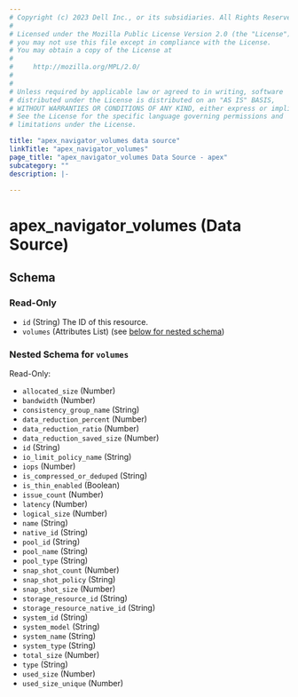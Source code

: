 ```yaml
---
# Copyright (c) 2023 Dell Inc., or its subsidiaries. All Rights Reserved.
# 
# Licensed under the Mozilla Public License Version 2.0 (the "License");
# you may not use this file except in compliance with the License.
# You may obtain a copy of the License at
# 
#     http://mozilla.org/MPL/2.0/
# 
# 
# Unless required by applicable law or agreed to in writing, software
# distributed under the License is distributed on an "AS IS" BASIS,
# WITHOUT WARRANTIES OR CONDITIONS OF ANY KIND, either express or implied.
# See the License for the specific language governing permissions and
# limitations under the License.

title: "apex_navigator_volumes data source"
linkTitle: "apex_navigator_volumes"
page_title: "apex_navigator_volumes Data Source - apex"
subcategory: ""
description: |-
  
---
```


# apex_navigator_volumes (Data Source)





<!-- schema generated by tfplugindocs -->
## Schema

### Read-Only

- `id` (String) The ID of this resource.
- `volumes` (Attributes List) (see [below for nested schema](#nestedatt--volumes))

<a id="nestedatt--volumes"></a>
### Nested Schema for `volumes`

Read-Only:

- `allocated_size` (Number)
- `bandwidth` (Number)
- `consistency_group_name` (String)
- `data_reduction_percent` (Number)
- `data_reduction_ratio` (Number)
- `data_reduction_saved_size` (Number)
- `id` (String)
- `io_limit_policy_name` (String)
- `iops` (Number)
- `is_compressed_or_deduped` (String)
- `is_thin_enabled` (Boolean)
- `issue_count` (Number)
- `latency` (Number)
- `logical_size` (Number)
- `name` (String)
- `native_id` (String)
- `pool_id` (String)
- `pool_name` (String)
- `pool_type` (String)
- `snap_shot_count` (Number)
- `snap_shot_policy` (String)
- `snap_shot_size` (Number)
- `storage_resource_id` (String)
- `storage_resource_native_id` (String)
- `system_id` (String)
- `system_model` (String)
- `system_name` (String)
- `system_type` (String)
- `total_size` (Number)
- `type` (String)
- `used_size` (Number)
- `used_size_unique` (Number)
